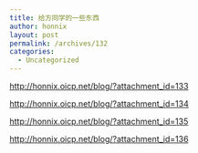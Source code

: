 ```yaml
---
title: 给方同学的一些东西
author: honnix
layout: post
permalink: /archives/132
categories:
  - Uncategorized
---
```

<a href="http://honnix.oicp.net/blog/?attachment_id=133" target="_blank">http://honnix.oicp.net/blog/?attachment_id=133</a>

<a href="http://honnix.oicp.net/blog/?attachment_id=134" target="_blank">http://honnix.oicp.net/blog/?attachment_id=134</a>

<a href="http://honnix.oicp.net/blog/?attachment_id=135" target="_blank">http://honnix.oicp.net/blog/?attachment_id=135</a>

<a href="http://honnix.oicp.net/blog/?attachment_id=136" target="_blank">http://honnix.oicp.net/blog/?attachment_id=136</a>